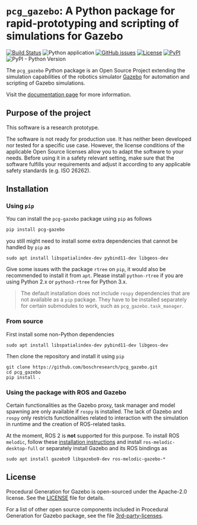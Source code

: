 # `pcg_gazebo`: A Python package for rapid-prototyping and scripting of simulations for Gazebo

[![Build Status](https://travis-ci.org/boschresearch/pcg_gazebo.svg?branch=master)](https://travis-ci.org/boschresearch/pcg_gazebo)
![Python application](https://github.com/boschresearch/pcg_gazebo/workflows/Python%20application/badge.svg?branch=master)
[![GitHub issues](https://img.shields.io/github/issues/boschresearch/pcg_gazebo_pkgs.svg)](https://github.com/boschresearch/pcg_gazebo/issues)
[![License](https://img.shields.io/badge/license-Apache%202-blue.svg)](https://github.com/boschresearch/pcg_gazebo/blob/master/LICENSE)
[![PyPI](https://img.shields.io/pypi/v/pcg-gazebo)](https://pypi.org/project/pcg-gazebo/)
![PyPI - Python Version](https://img.shields.io/pypi/pyversions/pcg-gazebo)

The `pcg_gazebo` Python package is an Open Source
Project extending the simulation capabilities of the robotics simulator [Gazebo](http://gazebosim.org/)
for automation and scripting of Gazebo simulations.

Visit the [documentation page](https://boschresearch.github.io/pcg_gazebo/) for more information.

## Purpose of the project

This software is a research prototype.

The software is not ready for production use. It has neither been developed nor
tested for a specific use case. However, the license conditions of the
applicable Open Source licenses allow you to adapt the software to your needs.
Before using it in a safety relevant setting, make sure that the software
fulfills your requirements and adjust it according to any applicable safety
standards (e.g. ISO 26262).

## Installation

### Using `pip`

You can install the `pcg-gazebo` package using `pip` as follows

```bash
pip install pcg-gazebo
```

you still might need to install some extra dependencies that cannot
be handled by `pip` as

```
sudo apt install libspatialindex-dev pybind11-dev libgeos-dev
```

Give some issues with the package `rtree` on `pip`, it would also be
recommended to install it from `apt`. Please install `python-rtree`
if you are using Python 2.x or `python3-rtree` for Python 3.x.

> The default installation does not include `rospy` dependencies that
> are not available as a `pip` package. They have to be installed 
> separately for certain submodules to work, such as `pcg_gazebo.task_manager`.

### From source

First install some non-Python dependencies

```
sudo apt install libspatialindex-dev pybind11-dev libgeos-dev
```

Then clone the repository and install it using `pip`

```
git clone https://github.com/boschresearch/pcg_gazebo.git
cd pcg_gazebo
pip install .
```

### Using the package with ROS and Gazebo

Certain functionalities as the Gazebo proxy, task manager and model spawning 
are only available if `rospy` is installed.
The lack of Gazebo and `rospy` only restricts functionalities related to 
interaction with the simulation in runtime and the creation of ROS-related 
tasks.

At the moment, ROS 2 is **not** supported for this purpose. 
To install ROS `melodic`, follow these [installation instructions](https://wiki.ros.org/melodic/Installation/Ubuntu) and install `ros-melodic-desktop-full`
or separately install Gazebo and its ROS bindings as

```
sudo apt install gazebo9 libgazebo9-dev ros-melodic-gazebo-*
```

## License

Procedural Generation for Gazebo is open-sourced under the Apache-2.0 license. See the [LICENSE](https://github.com/boschresearch/pcg_gazebo/blob/master/LICENSE) file for details.

For a list of other open source components included in Procedural Generation for Gazebo package, see the file [3rd-party-licenses](https://github.com/boschresearch/pcg_gazebo/blob/master/3rd-party-licenses.md).

